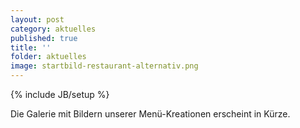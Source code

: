 ```yaml
---
layout: post
category: aktuelles
published: true
title: ''
folder: aktuelles
image: startbild-restaurant-alternativ.png
---
```

{% include JB/setup %}

Die Galerie mit Bildern unserer Menü-Kreationen erscheint in Kürze.

<!-- Und immer wieder entdecken wir neue Stories. Manchmal so, manchmal anders.

###Entdecken auch Sie. -->